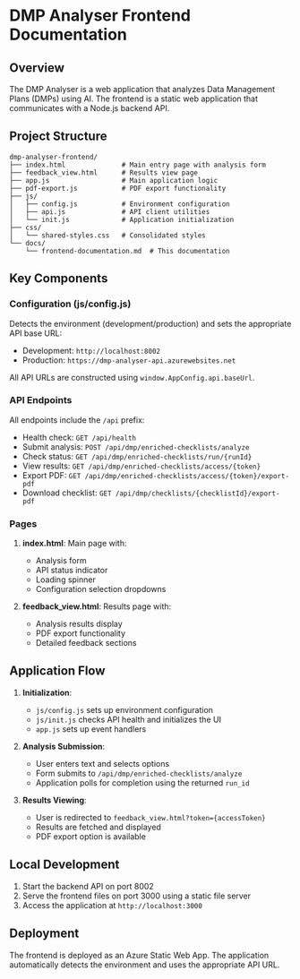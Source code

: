 # DMP Analyser Frontend Documentation

## Overview

The DMP Analyser is a web application that analyzes Data Management Plans (DMPs) using AI. The frontend is a static web application that communicates with a Node.js backend API.

## Project Structure

```
dmp-analyser-frontend/
├── index.html              # Main entry page with analysis form
├── feedback_view.html      # Results view page
├── app.js                  # Main application logic
├── pdf-export.js           # PDF export functionality
├── js/
│   ├── config.js           # Environment configuration
│   ├── api.js              # API client utilities
│   └── init.js             # Application initialization
├── css/
│   └── shared-styles.css   # Consolidated styles
└── docs/
    └── frontend-documentation.md  # This documentation
```

## Key Components

### Configuration (js/config.js)

Detects the environment (development/production) and sets the appropriate API base URL:
- Development: `http://localhost:8002`
- Production: `https://dmp-analyser-api.azurewebsites.net`

All API URLs are constructed using `window.AppConfig.api.baseUrl`.

### API Endpoints

All endpoints include the `/api` prefix:

- Health check: `GET /api/health`
- Submit analysis: `POST /api/dmp/enriched-checklists/analyze`
- Check status: `GET /api/dmp/enriched-checklists/run/{runId}`
- View results: `GET /api/dmp/enriched-checklists/access/{token}`
- Export PDF: `GET /api/dmp/enriched-checklists/access/{token}/export-pdf`
- Download checklist: `GET /api/dmp/checklists/{checklistId}/export-pdf`

### Pages

1. **index.html**: Main page with:
   - Analysis form
   - API status indicator
   - Loading spinner
   - Configuration selection dropdowns

2. **feedback_view.html**: Results page with:
   - Analysis results display
   - PDF export functionality
   - Detailed feedback sections

## Application Flow

1. **Initialization**:
   - `js/config.js` sets up environment configuration
   - `js/init.js` checks API health and initializes the UI
   - `app.js` sets up event handlers

2. **Analysis Submission**:
   - User enters text and selects options
   - Form submits to `/api/dmp/enriched-checklists/analyze`
   - Application polls for completion using the returned `run_id`

3. **Results Viewing**:
   - User is redirected to `feedback_view.html?token={accessToken}`
   - Results are fetched and displayed
   - PDF export option is available

## Local Development

1. Start the backend API on port 8002
2. Serve the frontend files on port 3000 using a static file server
3. Access the application at `http://localhost:3000`

## Deployment

The frontend is deployed as an Azure Static Web App. The application automatically detects the environment and uses the appropriate API URL.

